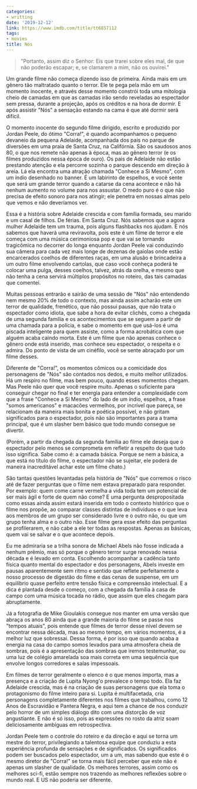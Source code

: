 ```yaml
---
categories:
- writting
date: '2019-12-12'
link: https://www.imdb.com/title/tt6857112
tags:
- movies
title: Nós
---
```


> "Portanto, assim diz o Senhor: Eis que trarei sobre eles mal, de que não poderão escapar; e, se clamarem a mim, não os ouvirei."

Um grande filme não começa dizendo isso de primeira. Ainda mais em um gênero tão maltratado quanto o terror. Ele te pega pela mão em um momento inocente, e através desse momento constrói toda uma mitologia cheio de camadas em que as camadas irão sendo reveladas ao espectador sem pressa, durante a projeção, após os créditos e na hora de dormir. E após assistir "Nós" a sensação estando na cama é que até dormir será difícil.

O momento inocente do segundo filme dirigido, escrito e produzido por Jordan Peele, do ótimo "Corra!", é quando acompanhamos o pequeno devaneio da pequena Adelaide, acompanhada dos pais no parque de diversões em uma praia de Santa Cruz, na Califórnia. São os saudosos anos 80, o que nos remete não apenas à época, mas ao gênero terror (e os filmes produzidos nessa época de ouro). Os pais de Adelaide não estão prestando atenção e ela percorre sozinha o parque descendo em direção à areia. Lá ela encontra uma atração chamada "Conhece a Si Mesmo", com um índio desenhado no banner. É um labirinto de espelhos, e você sente que será um grande terror quando a catarse da cena acontece e não há nenhum aumento no volume para nos assustar. O medo puro é o que não precisa de efeito sonoro para nos atingir; ele penetra em nossas almas pelo que vemos e não deveríamos ver.

Essa é a história sobre Adelaide crescida e com família formada, seu marido e um casal de filhos. De férias. Em Santa Cruz. Nós sabemos que a agora mulher Adelaide tem um trauma, pois alguns flashbacks nos ajudam. E nós sabemos que haverá uma reviravolta, pois este é um filme de terror e ele começa com uma música cerimoniosa pop e que vai se tornando tragicômica no decorrer do longa enquanto Jordan Peele vai conduzindo sua câmera para cada vez mais longe de dezenas de gaiolas onde estão encarcerados coelhos de diferentes raças, em uma alusão e brincadeira a um outro filme envolvendo cartolas, que caso você conheça poderá te colocar uma pulga, desses coelhos, talvez, atrás da orelha, e mesmo que não tenha a cena servirá múltiplos propósitos no roteiro, das tais camadas que comentei.

Muitas pessoas entrarão e sairão de uma sessão de "Nós" não entendendo nem mesmo 20% de todo o contexto, mas ainda assim acharão este um terror de qualidade, frenético, que não possui pausas, que não trata o espectador como idiota, que sabe a hora de evitar clichês, como a chegada de uma segunda família e os acontecimentos que se seguem a partir de uma chamada para a polícia, e sabe o momento em que usá-los é uma piscada inteligente para quem assiste, como a forma acrobática com que alguém acaba caindo morta. Este é um filme que não apenas conhece o gênero onde está inserido, mas conhece seu espectador, o respeita e o admira. Do ponto de vista de um cinéfilo, você se sente abraçado por um filme desses.

Diferente de "Corra!", os momentos cômicos ou a comicidade dos personagens de "Nós" são contados nos dedos, e muito melhor utilizados. Há um respiro no filme, mas bem pouco, quando esses momentos chegam. Mas Peele não quer que você respire muito. Apenas o suficiente para conseguir chegar no final e ter energia para entender a complexidade com que a frase "Conhece a Si Mesmo" do lado de um índio, espelhos, a frase "somos americanos" e macacões vermelhos, por incrível que pareça, se relacionam da maneira mais bonita e poética possível, e não gritam significados para o espectador, pois não são importantes para a trama principal, que é um slasher bem básico que todo mundo consegue se divertir.

(Porém, a partir da chegada da segunda família ao filme ele deseja que o espectador pelo menos se comprometa em refletir a respeito do que tudo isso significa. Sabe como é: a camada básica. Porque se nem a básica, a que está no título do filme, o espectador não se sujeitar, ele poderá de maneira inacreditável achar este um filme chato.)

São tantas questões levantadas pela história de "Nós" que corremos o risco até de fazer perguntas que o filme nem estava preparado para responder. Por exemplo: quem come carne vermelha a vida toda tem um potencial de ser mais ágil e forte de quem não come? E uma pergunta despropositada como essas ainda assim estará inserida em todo o contexto histórico que o filme nos propõe, ao comparar classes distintas de indivíduos e o que leva aos membros de um grupo ser considerado livre e o outro não, ou que um grupo tenha alma e o outro não. Esse filme gera esse efeito das perguntas se profilerarem, e não cabe a ele ter todas as respostas. Apenas as básicas, quem vai se salvar e o que acontece depois.

Eu me admiraria se a trilha sonora de Michael Abels não fosse indicada a nenhum prêmio, mas só porque o gênero terror surge renovado nessa década e é levado em conta. Escolhendo acompanhar a cadência tanto física quanto mental do espectador e dos personagens, Abels investe em pausas aparentemente sem ritmo e sentido que reflete perfeitamente o nosso processo de digestão do filme e das cenas de suspense, em um equilíbrio quase perfeito entre tensão física e compreensão intelectual. E a dica é plantada desde o começo, com a chegada da família à casa de campo com uma música tocada no rádio, que assim que eles chegam para abruptamente.

Já a fotografia de Mike Gioulakis consegue nos manter em uma versão que abraça os anos 80 ainda que a grande maioria do filme se passe nos "tempos atuais", pois entende que filmes de terror desse nível devem se encontrar nessa década, mas ao mesmo tempo, em vários momentos, é a melhor luz que sobressai. Dessa forma, é por isso que quando acaba a energia na casa do campo somos levados para uma atmosfera cheia de sombras, pois é a apresentação das sombras que iremos testemunhar, ou uma luz de colégio amarelada soa mais correta em uma sequência que envolve longos corredores e salas impessoais.

Em filmes de terror geralmente o elenco é o que menos importa, mas a presença e a criação de Lupita Nyong'o prevalece o tempo todo. Ela faz Adelaide crescida, mas é na criação de suas personagens que ela toma o protagonismo do filme inteiro para si. Lupita é multifacetada, cria personagens completamente diferentes nos filmes que trabalhou, como 12 Anos de Escravidão e Pantera Negra, e aqui tem a chance de nos conduzir pelo horror de um simples diálogo dito com uma distorção de voz angustiante. E não é só isso, pois as expressões no rosto da atriz soam deliciosamente ambíguas em retrospectiva.

Jordan Peele tem o controle do roteiro e da direção e aqui se torna um mestre do terror, privilegiando a talentosa equipe que conduziu a esta experiência profunda de sensações e de significados. Os significados podem ser buscados pelo espectador, um a um, mas sabendo que este é o mesmo diretor de "Corra!" se torna mais fácil perceber que este não é apenas um slasher de qualidade. Os melhores terrores, assim como os melhores sci-fi, estão sempre nos trazendo as melhores reflexões sobre o mundo real. E US não poderia ser diferente.
